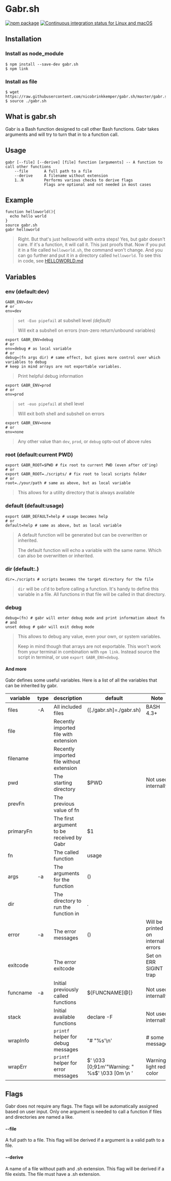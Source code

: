 # Gabr.sh
[![npm package](https://img.shields.io/npm/v/gabr.sh.svg)](https://www.npmjs.com/package/gabr.sh)
[![Continuous integration status for Linux and macOS](https://travis-ci.org/nicobrinkkemper/gabr.sh.svg?branch=master&label=travis%20build)](https://travis-ci.org/bats-core/bats-core)

## Installation
### Install as node_module
```shell
$ npm install --save-dev gabr.sh
$ npm link
```
### Install as file
```shell
$ wget https://raw.githubusercontent.com/nicobrinkkemper/gabr.sh/master/gabr.sh
$ source ./gabr.sh
```
## What is gabr.sh
Gabr is a Bash function designed to call other Bash functions.
Gabr takes arguments and will try to turn that in to a function call.

## Usage
```
gabr [--file] [--derive] [file] function [arguments] -- A function to call other functions
    --file       A full path to a file
    --derive     A filename without extension
    1..N         Performs various checks to derive flags
                 Flags are optional and not needed in most cases
```
## Example
```
function helloworld(){
  echo hello world
}
source gabr.sh
gabr helloworld
```
> Right. But that's just helloworld with extra steps! Yes,
but gabr doesn't care. If it's a function, it will call it. This
just proofs that. Now if you put it in a file called `helloworld.sh`,
the command won't change. And you can go further and put it in a 
directory called `helloworld`. To see this in code, see [HELLOWORLD.md](./example/HELLOWORLD.md) 

## Variables
### env (default:dev)
```shell
GABR_ENV=dev
# or
env=dev
```
> `set -Euo pipefail` at subshell level *(default)*
>
> Will exit a subshell on errors (non-zero return/unbound variables)
```shell
export GABR_ENV=debug
# or
env=debug # as local variable
# or
debug=(fn args dir) # same effect, but gives more control over which variables to debug
# keep in mind arrays are not exportable variables.
```
> Print helpful debug information
```shell
export GABR_ENV=prod
# or
env=prod
```
> `set -euo pipefail` at shell level
> 
> Will exit both shell and subshell on errors
```shell
export GABR_ENV=none
# or
env=none
```
> Any other value than `dev`, `prod`, or `debug` opts-out of above rules

### root (default:current PWD)
```shell
export GABR_ROOT=$PWD # fix root to current PWD (even after cd'ing)
# or
export GABR_ROOT=./scripts/ # fix root to local scripts folder
# or
root=./your/path # same as above, but as local variable
```
> This allows for a utility directory that is always available

### default (default:usage)
```shell
export GABR_DEFAULT=help # usage becomes help
# or
default=help # same as above, but as local variable
```
> A default function will be generated but can be overwritten or inherited.
> 
> The default function will echo a variable with the same name. Which
> can also be overwritten or inherited.

### dir (default:.)
```shell
dir=./scripts # scripts becomes the target directory for the file
```
> `dir` will be `cd`'d to before calling a function. It's
> handy to define this variable in a file. All functions in that file will be called in
> that directory.

### debug
```shell
debug=(fn) # gabr will enter debug mode and print information about fn
# and
unset debug # gabr will exit debug mode
```
> This allows to debug any value, even your own, or system variables.
> 
> Keep in mind though that arrays are not exportable. This won't work from your
> terminal in combination with `npm link`. Instead source the script in terminal,
> or use `export GABR_ENV=debug`.

#### And more
Gabr defines some useful variables. Here is a list of all the variables that can be inherited by gabr.

| variable  	| type 	| description                               	| default                                       	| Note                               	|
|-----------	|------	|-------------------------------------------	|-----------------------------------------------	|------------------------------------	|
| files     	| -A   	| All included files                        	| ([./gabr.sh]=./gabr.sh)                       	| BASH 4.3+                          	|
| file      	|      	| Recently imported file with extension     	|                                               	|                                    	|
| filename  	|      	| Recently imported file without extension  	|                                               	|                                    	|
| pwd       	|      	| The starting directory                    	| $PWD                                          	| Not used internally                	|
| prevFn    	|      	| The previous value of fn                  	|                                               	|                                    	|
| primaryFn 	|      	| The first argument to be received by Gabr 	| $1                                            	|                                    	|
| fn        	|      	| The called function                       	| usage                                         	|                                    	|
| args      	| -a   	| The arguments for the function            	| ()                                            	|                                    	|
| dir       	|      	| The directory to run the function in      	| .                                             	|                                    	|
| error     	| -a   	| The error messages                        	| ()                                            	| Will be printed on internal errors 	|
| exitcode  	|      	| The error exitcode                        	|                                               	| Set on ERR SIGINT trap             	|
| funcname  	| -a   	| Initial previously called functions       	| ${FUNCNAME[@]}                                	| Not used internally                	|
| stack     	|      	| Initial available functions               	| declare -F                                    	| Not used internally                	|
| wrapInfo  	|      	| `printf` helper for debug messages        	| "# "%s'\n'                                    	| # some message                     	|
| wrapErr   	|      	| `printf` helper for error messages        	| $' \033 [0;91m'"Warning: " %s$' \033 [0m \n ' 	| Warning: light red color           	|


## Flags

Gabr does not require any flags. The flags will be automatically assigned
based on user input. Only one argument is needed to call a function if files and directories are named a like.

#### --file
A full path to a file. This flag will be derived if a argument is a valid
path to a file.

#### --derive
A name of a file without path and .sh extension. This flag will be derived if a file
exists. The file must have a .sh extension.
